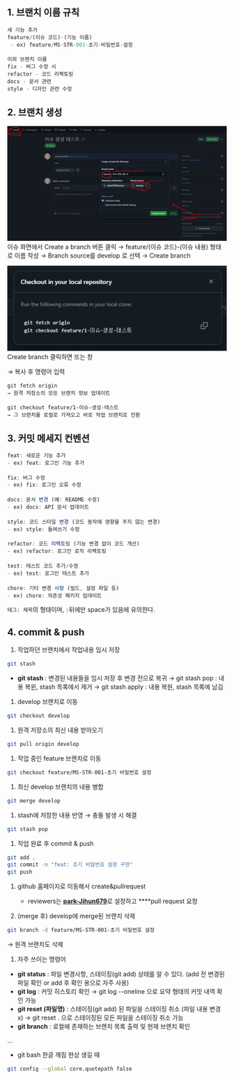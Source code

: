 ## 1. 브랜치 이름 규칙

```jsx
새 기능 추가
feature/(이슈 코드)-(기능 이름)
 - ex) feature/MS-STR-001-초기-비밀번호-설정
    
이외 브랜치 이름 
fix - 버그 수정 시
refactor - 코드 리팩토링
docs - 문서 관련
style - 디자인 관련 수정
```

## 2. 브랜치 생성
![브랜치 생성 화면](./images/image1.png)
이슈 화면에서 Create a branch 버튼 클릭 → feature/(이슈 코드)-(이슈 내용) 형태로 이름 작성 → Branch source를 develop 로 선택 → Create branch

![Create branch 클릭하면 뜨는 창](./images/image2.png)
Create branch 클릭하면 뜨는 창

→ 복사 후 명령어 입력

```
git fetch origin
→ 원격 저장소의 모든 브랜치 정보 업데이트

git checkout feature/1-이슈-생성-테스트
→ 그 브랜치를 로컬로 가져오고 바로 작업 브랜치로 전환
```

## 3. 커밋 메세지 컨벤션

```jsx
feat: 새로운 기능 추가
- ex) feat: 로그인 기능 추가

fix: 버그 수정
- ex) fix: 로그인 오류 수정

docs: 문서 변경 (예: README 수정)
- ex) docs: API 문서 업데이트

style: 코드 스타일 변경 (코드 동작에 영향을 주지 않는 변경)
- ex) style: 들여쓰기 수정

refactor: 코드 리팩토링 (기능 변경 없이 코드 개선)
- ex) refactor: 로그인 로직 리팩토링

test: 테스트 코드 추가/수정
- ex) test: 로그인 테스트 추가

chore: 기타 변경 사항 (빌드, 설정 파일 등)
- ex) chore: 의존성 패키지 업데이트
```

`태그: 제목`의 형태이며, `:`뒤에만 space가 있음에 유의한다.

## 4. commit & push

1. 작업하던 브랜치에서 작업내용 임시 저장

```bash
git stash
```

- **git stash** : 변경된 내용들을 임시 저장 후 변경 전으로 복귀 → git stash pop : 내용 복윈, stash 목록에서 제거 → git stash apply : 내용 복원, stash 목록에 남김

1. develop 브랜치로 이동

```bash
git checkout develop
```

1. 원격 저장소의 최신 내용 받아오기

```bash
git pull origin develop
```

1. 작업 중인 feature 브랜치로 이동

```bash
git checkout feature/MS-STR-001-초기 비밀번호 설정
```

1. 최신 develop 브랜치의 내용 병합

```bash
git merge develop
```

1. stash에 저장한 내용 반영 → 충돌 발생 시 해결

```bash
git stash pop
```

1. 작업 완료 후 commit & push

```bash
git add .
git commit -m "feat: 초기 비밀번호 설정 구현"
git push 
```

1. github 홈페이지로 이동해서 create&pullrequest
    
    - reviewers는 [**park-Jihun679**](https://github.com/park-Jihun679)로 설정하고 ****pull request 요청
2. (merge 후) develop에 merge된 브랜치 삭제
    

```bash
git branch -d feature/MS-STR-001-초기 비밀번호 설정
```

→ 원격 브랜치도 삭제

1. 자주 쓰이는 명령어

- **git status** : 파일 변경사항, 스테이징(git add) 상태를 알 수 있다. (add 전 변경된 파일 확인 or add 후 확인 용으로 자주 사용)
- **git log** : 커밋 히스토리 확인 → git log --oneline 으로 요약 형태의 커밋 내역 확인 가능
- **git reset (파일명)** : 스테이징(git add) 된 파일을 스테이징 취소 (파일 내용 변경 x) → git reset . 으로 스테이징된 모든 파일을 스테이징 취소 가능
- **git branch** : 로컬에 존재하는 브랜치 목록 출력 및 현재 브랜치 확인

…

- git bash 한글 깨짐 현상 생길 때

```bash
git config --global core.quotepath false
```